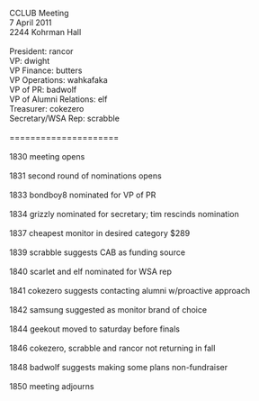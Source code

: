 CCLUB Meeting<br />
7 April 2011<br />
2244 Kohrman Hall<br />
<br />
President: rancor<br />
VP: dwight<br />
VP Finance: butters<br />
VP Operations: wahkafaka<br />
VP of PR: badwolf<br />
VP of Alumni Relations: elf<br />
Treasurer: cokezero<br />
Secretary/WSA Rep: scrabble<br />
<br />
=====================<br />
<br />
1830 meeting opens<br />
<br />
1831 second round of nominations opens<br />
<br />
1833 bondboy8 nominated for VP of PR<br />
<br />
1834 grizzly nominated for secretary; tim rescinds nomination<br />
<br />
1837 cheapest monitor in desired category $289<br />
<br />
1839 scrabble suggests CAB as funding source<br />
<br />
1840 scarlet and elf nominated for WSA rep<br />
<br />
1841 cokezero suggests contacting alumni w/proactive approach<br />
<br />
1842 samsung suggested as monitor brand of choice<br />
<br />
1844 geekout moved to saturday before finals<br />
<br />
1846 cokezero, scrabble and rancor not returning in fall<br />
<br />
1848 badwolf suggests making some plans non-fundraiser<br />
<br />
1850 meeting adjourns